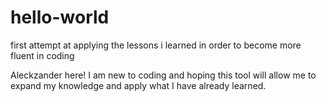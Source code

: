 # hello-world
first attempt at applying the lessons i learned in order to become more fluent in coding

Aleckzander here! I am new to coding and hoping this tool will allow me to expand my knowledge and apply what I have already learned.
